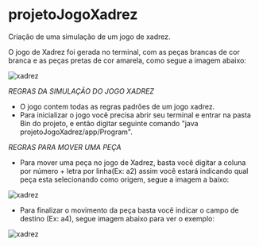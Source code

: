 # projetoJogoXadrez
Criação de uma simulação de um jogo de xadrez.

O jogo de Xadrez foi gerada no terminal, 
com as peças brancas de cor branca e as peças pretas de cor amarela, 
como segue a imagem abaixo:

![xadrez](https://user-images.githubusercontent.com/48281531/187555034-b9689813-fcbf-44f5-afeb-5adf19f897b4.png)

_REGRAS DA SIMULAÇÃO DO JOGO XADREZ_
- O jogo contem todas as regras padrões de um jogo xadrez.
- Para inicializar o jogo você precisa abrir seu terminal e entrar na pasta Bin do projeto, 
e então digitar seguinte comando "java projetoJogoXadrez/app/Program".  

 _REGRAS PARA MOVER UMA PEÇA_

- Para mover uma peça no jogo de Xadrez, basta você digitar a coluna por número + letra por linha(Ex: a2) assim você estará
indicando qual peça esta selecionando como origem, segue a imagem a baixo:

![xadrez](https://user-images.githubusercontent.com/48281531/187555994-c79a180d-34d3-4c68-89a5-c3761e0a7405.png)

- Para finalizar o movimento da peça basta você indicar o campo de destino (Ex: a4), segue imagem abaixo para ver o exemplo:

![xadrez](https://user-images.githubusercontent.com/48281531/187556304-cf0a61e6-35cb-4155-83a8-6a61bf005386.png)

